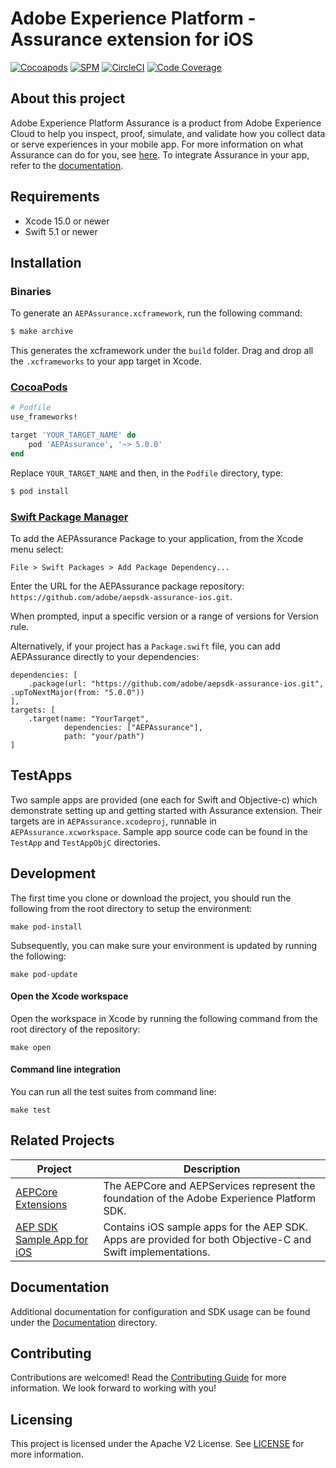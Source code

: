 # Adobe Experience Platform - Assurance extension for iOS

[![Cocoapods](https://img.shields.io/github/v/release/adobe/aepsdk-assurance-ios?label=Cocoapods&logo=apple&logoColor=white&color=orange&sort=semver)](https://cocoapods.org/pods/AEPAssurance)
[![SPM](https://img.shields.io/github/v/release/adobe/aepsdk-assurance-ios?label=SPM&logo=apple&logoColor=white&color=orange&sort=semver)](https://github.com/adobe/aepsdk-assurance-ios/releases)
[![CircleCI](https://img.shields.io/circleci/project/github/adobe/aepsdk-assurance-ios/main.svg?label=Build&logo=circleci)](https://circleci.com/gh/adobe/workflows/aepsdk-assurance-ios)
[![Code Coverage](https://img.shields.io/codecov/c/github/adobe/aepsdk-assurance-ios/main.svg?label=Coverage&logo=codecov)](https://codecov.io/gh/adobe/aepsdk-assurance-ios/branch/main)

## About this project

Adobe Experience Platform Assurance is a product from Adobe Experience Cloud to help you inspect, proof, simulate, and validate how you collect data or serve experiences in your mobile app. For more information on what Assurance can do for you, see [here](https://experienceleague.adobe.com/en/docs/experience-platform/assurance/home#what-can-assurance-do-for-you). To integrate Assurance in your app, refer to the [documentation](https://developer.adobe.com/client-sdks/home/base/assurance/).

## Requirements
- Xcode 15.0 or newer
- Swift 5.1 or newer

## Installation

### Binaries

To generate an `AEPAssurance.xcframework`, run the following command:

```ruby
$ make archive
```

This generates the xcframework under the `build` folder. Drag and drop all the `.xcframeworks` to your app target in Xcode.

### [CocoaPods](https://guides.cocoapods.org/using/using-cocoapods.html)

```ruby
# Podfile
use_frameworks!

target 'YOUR_TARGET_NAME' do
    pod 'AEPAssurance', '~> 5.0.0'
end
```

Replace `YOUR_TARGET_NAME` and then, in the `Podfile` directory, type:

```ruby
$ pod install
```

### [Swift Package Manager](https://github.com/apple/swift-package-manager)

To add the AEPAssurance Package to your application, from the Xcode menu select:

`File > Swift Packages > Add Package Dependency...`

Enter the URL for the AEPAssurance package repository: `https://github.com/adobe/aepsdk-assurance-ios.git`.

When prompted, input a specific version or a range of versions for Version rule.

Alternatively, if your project has a `Package.swift` file, you can add AEPAssurance directly to your dependencies:

```
dependencies: [
    .package(url: "https://github.com/adobe/aepsdk-assurance-ios.git", .upToNextMajor(from: "5.0.0"))
],
targets: [
    .target(name: "YourTarget",
            dependencies: ["AEPAssurance"],
            path: "your/path")
]
```

## TestApps
Two sample apps are provided (one each for Swift and Objective-c) which demonstrate setting up and getting started with Assurance extension. Their targets are in `AEPAssurance.xcodeproj`, runnable in `AEPAssurance.xcworkspace`. Sample app source code can be found in the `TestApp` and `TestAppObjC` directories.

## Development

The first time you clone or download the project, you should run the following from the root directory to setup the environment:

~~~
make pod-install
~~~

Subsequently, you can make sure your environment is updated by running the following:

~~~
make pod-update
~~~

#### Open the Xcode workspace
Open the workspace in Xcode by running the following command from the root directory of the repository:

~~~
make open
~~~

#### Command line integration

You can run all the test suites from command line:

~~~
make test
~~~

## Related Projects
| Project                                                      | Description                                                  |
| ------------------------------------------------------------ | ------------------------------------------------------------ |
| [AEPCore Extensions](https://github.com/adobe/aepsdk-core-ios) | The AEPCore and AEPServices represent the foundation of the Adobe Experience Platform SDK. |
| [AEP SDK Sample App for iOS](https://github.com/adobe/aepsdk-sample-app-ios) | Contains iOS sample apps for the AEP SDK. Apps are provided for both Objective-C and Swift implementations. |


## Documentation
Additional documentation for configuration and SDK usage can be found under the [Documentation](Documentation/README.md) directory.

## Contributing
Contributions are welcomed! Read the [Contributing Guide](./.github/CONTRIBUTING.md) for more information.
We look forward to working with you!

## Licensing
This project is licensed under the Apache V2 License. See [LICENSE](LICENSE) for more information.
